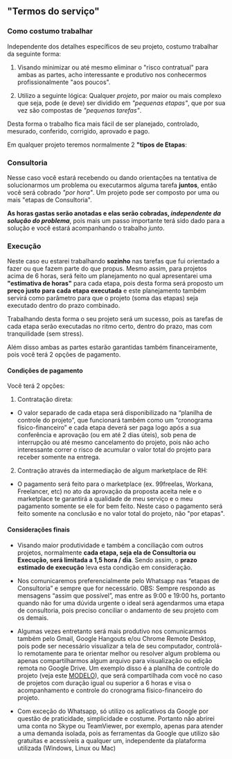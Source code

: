 ## "Termos do serviço"
### Como costumo trabalhar

Independente dos detalhes específicos de seu projeto, costumo trabalhar da seguinte forma:

1. Visando minimizar ou até mesmo eliminar o "risco contratual" para ambas as partes, acho interessante e produtivo nos conhecermos profissionalmente "aos poucos".

2. Utilizo a seguinte lógica: Qualquer _projeto_, por maior ou mais complexo que seja, pode (e deve) ser dividido em _"pequenas etapas"_, que por sua vez são compostas de _"pequenas tarefas"_.

Desta forma o trabalho fica mais fácil de ser planejado, controlado, mesurado, conferido, corrigido, aprovado e pago.

Em qualquer projeto teremos normalmente 2 **"tipos de Etapas**:

### Consultoria 

Nesse caso você estará recebendo ou dando orientações na tentativa de solucionarmos um problema ou executarmos alguma tarefa **juntos**, então você será cobrado *"por hora"*. Um projeto pode ser composto por uma ou mais "etapas de Consultoria".

**As horas gastas serão anotadas e elas serão cobradas, _independente da solução do problema_**, pois mais um passo importante terá sido dado para a solução e você estará acompanhando o trabalho *junto*.

### Execução 

Neste caso eu estarei trabalhando **sozinho** nas tarefas que fui orientado a fazer ou que fazem parte do que propus. 
Mesmo assim, para projetos acima de 6 horas, será feito um planejamento no qual apresentarei uma **"estimativa de horas"** para cada etapa, pois desta forma será proposto um **preço justo para cada etapa executada** e este planejamento também servirá como parâmetro para que o projeto (soma das etapas) seja executado dentro do prazo combinado.

Trabalhando desta forma o seu projeto será um sucesso, pois as tarefas de cada etapa serão executadas no ritmo certo, dentro do prazo, mas com tranquilidade (sem stress). 

Além disso ambas as partes estarão garantidas também financeiramente, pois você terá 2 opções de pagamento.

#### Condições de pagamento

Você terá 2 opções:

1. Contratação direta:

- O valor separado de cada etapa será disponibilizado na “planilha de controle do projeto”, que funcionará também como um “cronograma físico-financeiro” e cada etapa deverá ser paga logo após a sua conferência e aprovação (ou em até 2 dias úteis), sob pena de interrupção ou até mesmo cancelamento do projeto, pois não acho interessante correr o risco de acumular o valor total do projeto para receber somente na entrega.

2. Contração através da intermediação de algum marketplace de RH:

- O pagamento será feito para o marketplace (ex. 99freelas, Workana, Freelancer, etc) no ato da aprovação da proposta aceita nele e o marketplace te garantirá a qualidade de meu serviço e o meu pagamento somente se ele for bem feito.
Neste caso o pagamento será feito somente na conclusão e no valor total do projeto, não "por etapas".

#### Considerações finais

- Visando maior produtividade e também a conciliação com outros projetos, normalmente **cada etapa, seja ela de Consultoria ou Execução, será limitada a 1,5 hora / dia**. Sendo assim, o **prazo estimado de execução** leva esta condição em consideração.

- Nos comunicaremos preferencialmente pelo Whatsapp nas “etapas de Consultoria” e sempre que for necessário.
OBS: Sempre respondo as mensagens “assim que possível”, mas entre as 9:00 e 19:00 hs, portanto quando não for uma dúvida urgente o ideal será agendarmos uma etapa de consultoria, pois preciso conciliar o andamento de seu projeto com os demais.

- Algumas vezes entretanto será mais produtivo nos comunicarmos também pelo Gmail, Google Hangouts e/ou Chrome Remote Desktop, pois pode ser necessário visualizar a tela de seu computador, controlá-lo remotamente para te orientar melhor ou resolver algum problema ou apenas compartilharmos algum arquivo para visualização ou edição remota no Google Drive.
Um exemplo disso é a planilha de controle do projeto (veja este [MODELO](https://docs.google.com/spreadsheets/d/1m-keNEWa1AIkxRtxG7HGU8Qh71zId0TK2Fx9dpbx7OM/edit#gid=0)), que será compartilhada com você no caso de projetos com duração igual ou superior a 6 horas e visa o acompanhamento e controle do cronograma físico-financeiro do projeto.

- Com exceção do Whatsapp, só utilizo os aplicativos da Google por questão de praticidade, simplicidade e costume. Portanto não abrirei uma conta no Skype ou TeamViewer, por exemplo, apenas para atender a uma demanda isolada, pois as ferramentas da Google que utilizo são gratuitas e acessíveis a qualquer um, independente da plataforma utilizada (Windows, Linux ou Mac)
